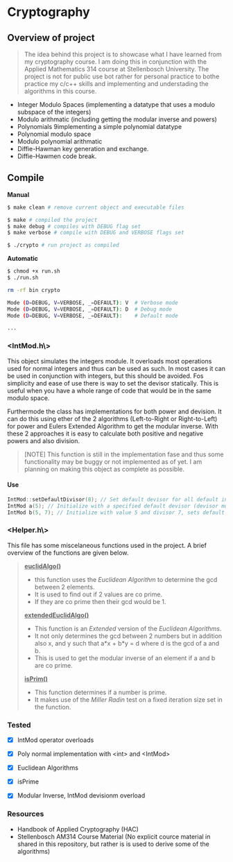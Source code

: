 # Cryptography

## Overview of project  
> The idea behind this project is to showcase what I have learned from my cryptography course.
> I am doing this in conjunction with the Applied Mathematics 314 course at Stellenbosch University.
> The project is not for public use bot rather for personal practice to bothe practice my c/c++ skills and implementing and understading the algorithms in this course.

- Integer Modulo Spaces (implementing a datatype that uses a modulo subspace of the integers)
- Modulo arithmatic (including getting the modular inverse and powers)
- Polynomials 9implementing a simple polynomial datatype
- Polynomial modulo space
- Modulo polynomial arithmatic
- Diffie-Hawman key generation and exchange.
- Diffie-Hawmen code break.

## Compile 

**Manual**
```bash
$ make clean # remove current object and executable files

$ make # compiled the project
$ make debug # compiles with DEBUG flag set
$ make verbose # compile with DEBUG and VERBOSE flags set

$ ./crypto # run project as compiled
```

**Automatic**
```bash
$ chmod +x run.sh
$ ./run.sh

rm -rf bin crypto

Mode (D=DEBUG, V=VERBOSE, _=DEFAULT): V  # Verbose mode
Mode (D=DEBUG, V=VERBOSE, _=DEFAULT): D  # Debug mode
Mode (D=DEBUG, V=VERBOSE, _=DEFAULT):    # Default mode

...
```

### <IntMod.h\\>

This object simulates the integers module. It overloads most operations used for normal integers and thus can be used as such. In most cases it can be used in conjunction with integers, but this should be avoided. Fos simplicity and ease of use there is way to set the devisor statically. This is useful when you have a whole range of code that would be in the same modulo space.

Furthermode the class has implementations for both power and devision. It can do this using ether of the 2 algorithms (Left-to-Right or Right-to-Left) for power and Eulers Extended Algorithm to get the modular inverse. With these 2 approaches it is easy to calculate both positive and negative powers and also division.

> [NOTE] This function is still in the implementation fase and thus some functionality may be buggy or not implemented as of yet. I am planning on making this object as complete as possible.

#### Use
```cpp
IntMod::setDefaultDivisor(8); // Set default devisor for all default initilizations until default is changed
IntMod a(5); // Initialize with a specified default devisor (devisor must be set beforehand)
IntMod b(5, 7); // Initialize with value 5 and divisor 7, sets default to 7
```

### <Helper.h\\>

This file has some miscelaneous functions used in the project. A brief overview of the functions are given below.

> **<u>euclidAlgo()</u>**
> - this function uses the *Euclidean Algorithm* to determine the gcd between 2 elements. 
> - It is used to find out if 2 values are co prime. 
> - If they are co prime then their gcd would be 1.
> 
> **<u>extendedEuclidAlgo()</u>**
> - This function is an *Extended* version of the *Euclidean Algorithms*. 
> - It not only determines the gcd between 2 numbers but in addition also x, and y such that a\*x + b\*y = d where d is the gcd of a and b. 
> - This is used to get the modular inverse of an element if a and b are co prime.
>
> **<u>isPrim()</u>**
> - This function determines if a number is prime.
> - It makes use of the *Miller Radin* test on a fixed iteration size set in the function.

### Tested

- [x] IntMod operator overloads
- [x] Poly normal implementation with \<int\> and \<IntMod\>
- [x] Euclidean Algorithms
- [x] isPrime
- [x] Modular Inverse, IntMod devisionm overload
  

### Resources

- Handbook of Applied Cryptography (HAC)
- Stellenbosch AM314 Course Material (No explicit cource material in shared in this repository, but rather is is used to derive some of the algorithms)